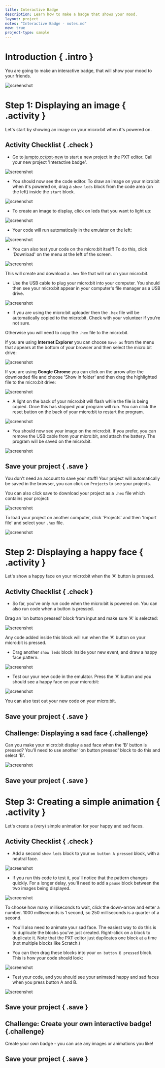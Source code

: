```yaml
---
title: Interactive Badge
description: Learn how to make a badge that shows your mood.
layout: project
notes: "Interactive Badge - notes.md"
new: true
project-type: sample
---
```


# Introduction { .intro }

You are going to make an interactive badge, that will show your mood to your friends.

![screenshot](images/badge-final.gif)

# Step 1: Displaying an image { .activity }

Let's start by showing an image on your micro:bit when it's powered on.

## Activity Checklist { .check }

+ Go to <a href="http://jumpto.cc/pxt-new" target="_blank">jumpto.cc/pxt-new</a> to start a new project in the PXT editor. Call your new project 'Interactive badge'.

![screenshot](images/badge-name.png)

+ You should now see the code editor. To draw an image on your micro:bit when it's powered on, drag a `show leds` block from the code area (on the left) inside the `start` block.

![screenshot](images/badge-draw.png)

+ To create an image to display, click on leds that you want to light up:

![screenshot](images/badge-pattern.png)

+ Your code will run automatically in the emulator on the left:

![screenshot](images/badge-emulator.png)

+ You can also test your code on the micro:bit itself! To do this, click 'Download' on the menu at the left of the screen.

![screenshot](images/badge-download.png)

This will create and download a `.hex` file that will run on your micro:bit.


+ Use the USB cable to plug your micro:bit into your computer. You should then see your micro:bit appear in your computer's file manager as a USB drive. 

![screenshot](images/badge-drive.png)

+ If you are using the micro:bit uploader then the `.hex` file will be automatically copied to the micro:bit. Check with your volunteer if you're not sure. 

Otherwise you will need to copy the `.hex` file to the micro:bit.

If you are using __Internet Explorer__ you can choose `Save as` from the menu that appears at the bottom of your browser and then select the micro:bit drive:

![screenshot](images/badge-save-explorer.png)

If you are using __Google Chrome__ you can click on the arrow after the downloaded file and choose 'Show in folder' and then drag the highlighted file to the micro:bit drive:

![screenshot](images/badge-save-chrome.png)

+ A light on the back of your micro:bit will flash while the file is being copied. Once this has stopped your program will run. You can click the reset button on the back of your micro:bit to restart the program.

![screenshot](images/badge-reset.jpg)

+ You should now see your image on the micro:bit. If you prefer, you can remove the USB cable from your micro:bit, and attach the battery. The program will be saved on the micro:bit.

![screenshot](images/badge-battery.jpg)

## Save your project { .save }

You don't need an account to save your stuff! Your project will automatically be saved in the browser, you can click on `Projects` to see your projects. 

You can also click save to download your project as a `.hex` file which contains your project:

![screenshot](images/badge-save.png)

To load your project on another computer, click 'Projects' and then 'Import file' and select your `.hex` file.

![screenshot](images/badge-import.png)


# Step 2: Displaying a happy face { .activity }

Let's show a happy face on your micro:bit when the 'A' button is pressed.

## Activity Checklist { .check }

+ So far, you've only run code when the micro:bit is powered on. You can also run code when a button is pressed.

Drag an 'on button pressed' block from input and make sure 'A' is selected:

![screenshot](images/badge-button-a.png)

Any code added inside this block will run when the 'A' button on your micro:bit is pressed.

+ Drag another `show leds` block inside your new event, and draw a happy face pattern.

![screenshot](images/badge-happy.png)

+ Test our your new code in the emulator. Press the 'A' button and you should see a happy face on your micro:bit:

![screenshot](images/badge-happy-emulator.png)

You can also test out your new code on your micro:bit.

## Save your project { .save }

## Challenge: Displaying a sad face {.challenge}
Can you make your micro:bit display a sad face when the 'B' button is pressed? You'll need to use another 'on button pressed' block to do this and select 'B'. 

![screenshot](images/badge-sad-emulator.png)

## Save your project { .save }

# Step 3: Creating a simple animation { .activity }

Let's create a (very) simple animation for your happy and sad faces.

## Activity Checklist { .check }

+ Add a second `show leds` block to your `on button A pressed` block, with a neutral face.

![screenshot](images/badge-neutral.png)

+ If you run this code to test it, you'll notice that the pattern changes quickly. For a longer delay, you'll need to add a `pause` block between the two images being displayed.

![screenshot](images/badge-pause.png)

To choose how many milliseconds to wait, click the down-arrow and enter a number. 1000 milliseconds is 1 second, so 250 milliseconds is a quarter of a second.

+ You'll also need to animate your sad face. The easiest way to do this is to duplicate the blocks you've just created. Right-click on a block to duplicate it. Note that the PXT editor just duplicates one block at a time (not multiple blocks like Scratch.)

+ You can then drag these blocks into your `on button B pressed` block. This is how your code should look:

![screenshot](images/badge-on-b-pressed.png)

+ Test your code, and you should see your animated happy and sad faces when you press button A and B.

![screenshot](images/badge-final.gif)

## Save your project { .save }

## Challenge: Create your own interactive badge! {.challenge}
Create your own badge - you can use any images or animations you like!

## Save your project { .save }

